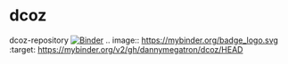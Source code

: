 # dcoz
dcoz-repository
[![Binder](https://mybinder.org/badge_logo.svg)](https://mybinder.org/v2/gh/dannymegatron/dcoz/HEAD)
.. image:: https://mybinder.org/badge_logo.svg
 :target: https://mybinder.org/v2/gh/dannymegatron/dcoz/HEAD
